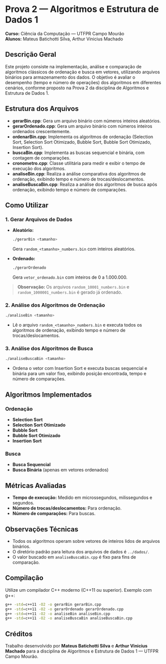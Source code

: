 # Prova 2 — Algoritmos e Estrutura de Dados 1
**Curso:** Ciência da Computação — UTFPR Campo Mourão  
**Alunos:** Mateus Batichotti Silva, Arthur Vinicius Machado

## Descrição Geral

Este projeto consiste na implementação, análise e comparação de algoritmos clássicos de ordenação e busca em vetores, utilizando arquivos binários para armazenamento dos dados. O objetivo é avaliar o desempenho (tempo e número de operações) dos algoritmos em diferentes cenários, conforme proposto na Prova 2 da disciplina de Algoritmos e Estrutura de Dados 1.

## Estrutura dos Arquivos

- **gerarBin.cpp**: Gera um arquivo binário com números inteiros aleatórios.
- **gerarOrdenado.cpp**: Gera um arquivo binário com números inteiros ordenados crescentemente.
- **ordenarBin.cpp**: Implementa os algoritmos de ordenação (Selection Sort, Selection Sort Otimizado, Bubble Sort, Bubble Sort Otimizado, Insertion Sort).
- **buscaBin.cpp**: Implementa as buscas sequencial e binária, com contagem de comparações.
- **cronometro.cpp**: Classe utilitária para medir e exibir o tempo de execução dos algoritmos.
- **analiseBin.cpp**: Realiza a análise comparativa dos algoritmos de ordenação, exibindo tempo e número de trocas/deslocamentos.
- **analiseBuscaBin.cpp**: Realiza a análise dos algoritmos de busca após ordenação, exibindo tempo e número de comparações.

## Como Utilizar

### 1. Gerar Arquivos de Dados

- **Aleatório:**  
    ```bash
    ./gerarBin <tamanho>
    ```
    Gera `random_<tamanho>_numbers.bin` com inteiros aleatórios.

- **Ordenado:**  
    ```bash
    ./gerarOrdenado
    ```
    Gera `vetor_ordenado.bin` com inteiros de 0 a 1.000.000.

> **Observação:** Os arquivos `random_10001_numbers.bin` e `random_1000001_numbers.bin` é gerado já ordenado.

### 2. Análise dos Algoritmos de Ordenação

```bash
./analiseBin <tamanho>
```
- Lê o arquivo `random_<tamanho>_numbers.bin` e executa todos os algoritmos de ordenação, exibindo tempo e número de trocas/deslocamentos.

### 3. Análise dos Algoritmos de Busca

```bash
./analiseBuscaBin <tamanho>
```
- Ordena o vetor com Insertion Sort e executa buscas sequencial e binária para um valor fixo, exibindo posição encontrada, tempo e número de comparações.

## Algoritmos Implementados

### Ordenação
- **Selection Sort**
- **Selection Sort Otimizado**
- **Bubble Sort**
- **Bubble Sort Otimizado**
- **Insertion Sort**

### Busca
- **Busca Sequencial**
- **Busca Binária** (apenas em vetores ordenados)

## Métricas Avaliadas

- **Tempo de execução:** Medido em microssegundos, milissegundos e segundos.
- **Número de trocas/deslocamentos:** Para ordenação.
- **Número de comparações:** Para buscas.

## Observações Técnicas

- Todos os algoritmos operam sobre vetores de inteiros lidos de arquivos binários.
- O diretório padrão para leitura dos arquivos de dados é `../dados/`.
- O valor buscado em `analiseBuscaBin.cpp` é fixo para fins de comparação.

## Compilação

Utilize um compilador C++ moderno (C++11 ou superior). Exemplo com g++:

```bash
g++ -std=c++11 -O2 -o gerarBin gerarBin.cpp
g++ -std=c++11 -O2 -o gerarOrdenado gerarOrdenado.cpp
g++ -std=c++11 -O2 -o analiseBin analiseBin.cpp
g++ -std=c++11 -O2 -o analiseBuscaBin analiseBuscaBin.cpp
```

## Créditos

Trabalho desenvolvido por **Mateus Batichotti Silva** e **Arthur Vinicius Machado** para a disciplina de Algoritmos e Estrutura de Dados 1 — UTFPR Campo Mourão.
